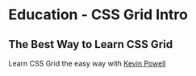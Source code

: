 # Education - CSS Grid Intro

## The Best Way to Learn CSS Grid

Learn CSS Grid the easy way with [Kevin Powell](https://youtu.be/rg7Fvvl3taU)
